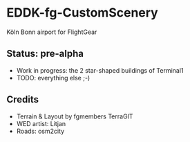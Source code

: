# EDDK-fg-CustomScenery
Köln Bonn airport for FlightGear

## Status: pre-alpha
* Work in progress: the 2 star-shaped buildings of Terminal1
* TODO: everything else ;-)

## Credits
* Terrain & Layout by fgmembers TerraGIT
* WED artist: Litjan
* Roads: osm2city

